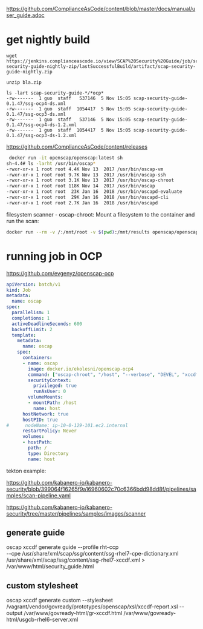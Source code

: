 https://github.com/ComplianceAsCode/content/blob/master/docs/manual/user_guide.adoc

# get nightly build
```
wget https://jenkins.complianceascode.io/view/SCAP%20Security%20Guide/job/scap-security-guide-nightly-zip/lastSuccessfulBuild/artifact/scap-security-guide-nightly.zip

unzip bla.zip

ls -lart scap-security-guide-*/*ocp*
-rw-------  1 guo  staff   537146  5 Nov 15:05 scap-security-guide-0.1.47/ssg-ocp4-ds.xml
-rw-------  1 guo  staff  1054417  5 Nov 15:05 scap-security-guide-0.1.47/ssg-ocp3-ds.xml
-rw-------  1 guo  staff   537146  5 Nov 15:05 scap-security-guide-0.1.47/ssg-ocp4-ds-1.2.xml
-rw-------  1 guo  staff  1054417  5 Nov 15:05 scap-security-guide-0.1.47/ssg-ocp3-ds-1.2.xml
```
https://github.com/ComplianceAsCode/content/releases


```sh
 docker run -it openscap/openscap:latest sh
sh-4.4# ls -larht /usr/bin/oscap*
-rwxr-xr-x 1 root root 4.4K Nov 13  2017 /usr/bin/oscap-vm
-rwxr-xr-x 1 root root 9.7K Nov 13  2017 /usr/bin/oscap-ssh
-rwxr-xr-x 1 root root 3.1K Nov 13  2017 /usr/bin/oscap-chroot
-rwxr-xr-x 1 root root 118K Nov 14  2017 /usr/bin/oscap
-rwxr-xr-x 1 root root  23K Jan 16  2018 /usr/bin/oscapd-evaluate
-rwxr-xr-x 1 root root  29K Jan 16  2018 /usr/bin/oscapd-cli
-rwxr-xr-x 1 root root 2.7K Jan 16  2018 /usr/bin/oscapd
```

filesystem scanner - oscap-chroot: Mount a filesystem to the container and run the scan: 
```sh
docker run --rm -v /:/mnt/root -v $(pwd):/mnt/results openscap/openscap:f27-1 oscap-chroot /mnt/root xccdf eval --report /mnt/results/results.html --profile common /usr/share/xml/scap/ssg/content/ssg-fedora-ds.xml
```


# running job in OCP

https://github.com/evgenyz/openscap-ocp
```yaml
apiVersion: batch/v1
kind: Job
metadata:
  name: oscap
spec:
  parallelism: 1
  completions: 1
  activeDeadlineSeconds: 600
  backoffLimit: 2
  template:
    metadata:
      name: oscap
    spec:
      containers:
      - name: oscap
        image: docker.io/ekolesni/openscap-ocp4
        command: ["oscap-chroot", "/host", "--verbose", "DEVEL", "xccdf", "eval", "--fetch-remote-resources", "--profile", "xccdf_org.ssgproject.content_profile_ospp",  "--report", "/tmp/report.html", "/var/lib/content/ssg-fedora-ds-1.3.xml"]
        securityContext:
          privileged: true
          runAsUser: 0
        volumeMounts:
        - mountPath: /host
          name: host
      hostNetwork: true
      hostPID: true
#      nodeName: ip-10-0-129-101.ec2.internal
      restartPolicy: Never
      volumes:
      - hostPath:
        path: /
        type: Directory
        name: host
```

tekton example:

https://github.com/kabanero-io/kabanero-security/blob/399064f16265f9a16960602c70c6366bdd98dd8f/pipelines/samples/scan-pipeline.yaml

https://github.com/kabanero-io/kabanero-security/tree/master/pipelines/samples/images/scanner


## generate guide
oscap xccdf generate guide --profile rht-ccp \
  --cpe /usr/share/xml/scap/ssg/content/ssg-rhel7-cpe-dictionary.xml \
        /usr/share/xml/scap/ssg/content/ssg-rhel7-xccdf.xml > /var/www/html/security_guide.html
        
        
 ## custom stylesheet
oscap xccdf generate custom --stylesheet /vagrant/vendor/govready/prototypes/openscap/xsl/xccdf-report.xsl --output /var/www/govready-html/gr-xccdf.html /var/www/govready-html/usgcb-rhel6-server.xml
